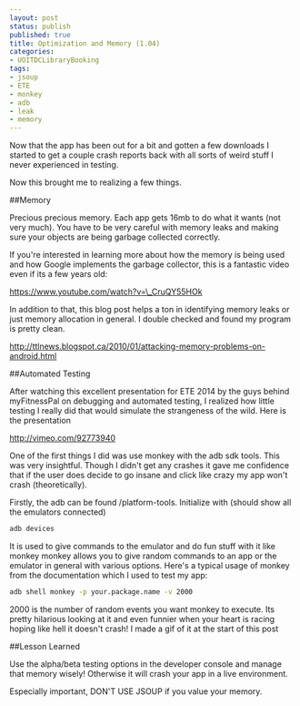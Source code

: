 ```yaml
---
layout: post
status: publish
published: true
title: Optimization and Memory (1.04)
categories:
- UOITDCLibraryBooking
tags:
- jsoup
- ETE
- monkey
- adb
- leak
- memory
---
```

Now that the app has been out for a bit and gotten a few downloads I
started to get a couple crash reports back with all sorts of weird stuff
I never experienced in testing. 

Now this brought me to realizing a few things.

##Memory

Precious precious memory. Each app gets 16mb to do what it wants (not
very much). You have to be very careful with memory leaks and making
sure your objects are being garbage collected correctly.

If you're interested in learning more about how the memory is being used
and how Google implements the garbage collector, this is a fantastic
video even if its a few years old:

https://www.youtube.com/watch?v=\_CruQY55HOk

In addition to that, this blog post helps a ton in identifying memory
leaks or just memory allocation in general. I double checked and found
my program is pretty clean.

http://ttlnews.blogspot.ca/2010/01/attacking-memory-problems-on-android.html
  

##Automated Testing

After watching this excellent presentation for ETE 2014 by the guys
behind myFitnessPal on debugging and automated testing, I realized how
little testing I really did that would simulate the strangeness of the
wild. Here is the presentation

http://vimeo.com/92773940

One of the first things I did was use monkey with the adb sdk tools.
This was very insightful. Though I didn't get any crashes it gave me
confidence that if the user does decide to go insane and click like
crazy my app won't crash (theoretically).

Firstly, the adb can be found /platform-tools. Initialize with (should
show all the emulators connected)

```bash
adb devices
```

It is used to give commands to the emulator and do fun stuff with it like monkey
monkey allows you to give random commands to an app or the emulator in general with various options.
Here's a typical usage of monkey from the documentation which I used to test my app:

```bash
adb shell monkey -p your.package.name -v 2000
```

2000 is the number of random events you want monkey to execute. Its pretty hilarious looking at it and even funnier when your heart is racing hoping like hell it doesn't crash! I made a gif of it at the start of this post

##Lesson Learned

Use the alpha/beta testing options in the developer console and manage that memory wisely! Otherwise it will crash your app in a live environment.

Especially important, DON'T USE JSOUP if you value your memory.
